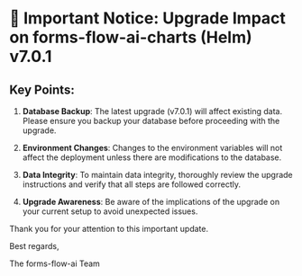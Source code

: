 # 🚨 Important Notice: Upgrade Impact on forms-flow-ai-charts (Helm) v7.0.1

## Key Points:

1. **Database Backup**: The latest upgrade (v7.0.1) will affect existing data. Please ensure you backup your database before proceeding with the upgrade.

2. **Environment Changes**: Changes to the environment variables will not affect the deployment unless there are modifications to the database.

3. **Data Integrity**: To maintain data integrity, thoroughly review the upgrade instructions and verify that all steps are followed correctly.

4. **Upgrade Awareness**: Be aware of the implications of the upgrade on your current setup to avoid unexpected issues.

Thank you for your attention to this important update.

Best regards,

The forms-flow-ai Team
